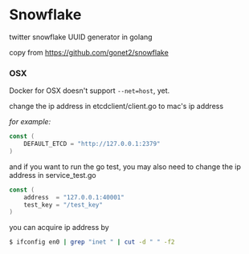Snowflake
===

twitter snowflake UUID generator in golang  

copy from https://github.com/gonet2/snowflake

### OSX

Docker for OSX doesn't support `--net=host`, yet.

change the ip address in etcdclient/client.go to mac's ip address

*for example:*  
```go
const (
	DEFAULT_ETCD = "http://127.0.0.1:2379"
)
```

and if you want to run the go test, you may also need to change  the ip address in service_test.go
```go
const (
	address  = "127.0.0.1:40001"
	test_key = "/test_key"
)
```

you can acquire ip address by 
```bash
$ ifconfig en0 | grep "inet " | cut -d " " -f2
```
